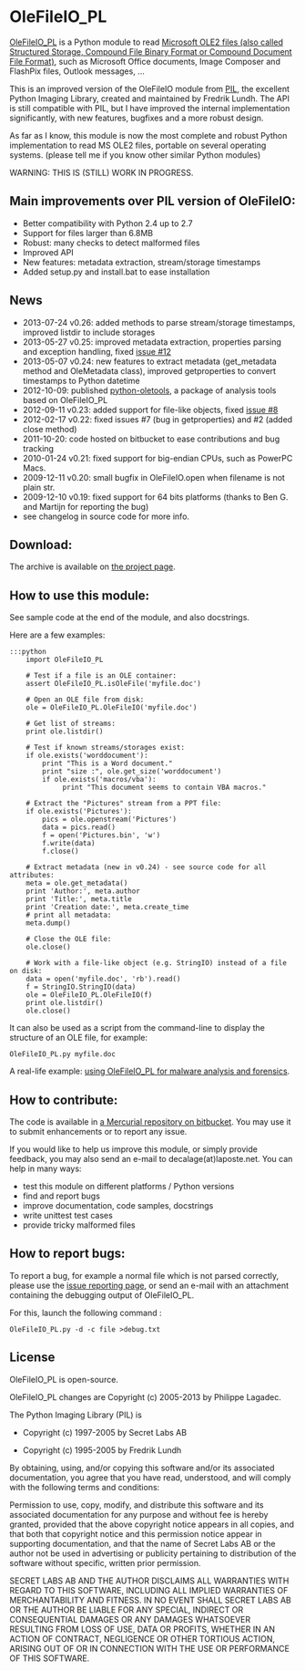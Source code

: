 OleFileIO_PL
============

[OleFileIO_PL](http://www.decalage.info/python/olefileio) is a Python module to read [Microsoft OLE2 files (also called Structured Storage, Compound File Binary Format or Compound Document File Format)](http://en.wikipedia.org/wiki/Compound_File_Binary_Format), such as Microsoft Office documents, Image Composer and FlashPix files, Outlook messages, ... 

This is an improved version of the OleFileIO module from [PIL](http://www.pythonware.com/products/pil/index.htm), the excellent Python Imaging Library, created and maintained by Fredrik Lundh. The API is still compatible with PIL, but I have improved the internal implementation significantly, with new features, bugfixes and a more robust design.

As far as I know, this module is now the most complete and robust Python implementation to read MS OLE2 files, portable on several operating systems. (please tell me if you know other similar Python modules)

WARNING: THIS IS (STILL) WORK IN PROGRESS.

Main improvements over PIL version of OleFileIO:
------------------------------------------------

- Better compatibility with Python 2.4 up to 2.7
- Support for files larger than 6.8MB
- Robust: many checks to detect malformed files
- Improved API
- New features: metadata extraction, stream/storage timestamps
- Added setup.py and install.bat to ease installation

News
----

- 2013-07-24 v0.26: added methods to parse stream/storage timestamps, improved listdir to include storages
- 2013-05-27 v0.25: improved metadata extraction, properties parsing and exception handling, fixed [issue #12](https://bitbucket.org/decalage/olefileio_pl/issue/12/error-when-converting-timestamps-in-ole)
- 2013-05-07 v0.24: new features to extract metadata (get\_metadata method and OleMetadata class), improved getproperties to convert timestamps to Python datetime
- 2012-10-09: published [python-oletools](http://www.decalage.info/python/oletools), a package of analysis tools based on OleFileIO_PL
- 2012-09-11 v0.23: added support for file-like objects, fixed [issue #8](https://bitbucket.org/decalage/olefileio_pl/issue/8/bug-with-file-object)
- 2012-02-17 v0.22: fixed issues #7 (bug in getproperties) and #2 (added close method)
- 2011-10-20: code hosted on bitbucket to ease contributions and bug tracking
- 2010-01-24 v0.21: fixed support for big-endian CPUs, such as PowerPC Macs.
- 2009-12-11 v0.20: small bugfix in OleFileIO.open when filename is not plain str.
- 2009-12-10 v0.19: fixed support for 64 bits platforms (thanks to Ben G. and Martijn for reporting the bug)
- see changelog in source code for more info.

Download:
---------

The archive is available on [the project page](https://bitbucket.org/decalage/olefileio_pl/downloads).


How to use this module:
-----------------------

See sample code at the end of the module, and also docstrings.

Here are a few examples:

	:::python
		import OleFileIO_PL
		
		# Test if a file is an OLE container:
		assert OleFileIO_PL.isOleFile('myfile.doc')
		
		# Open an OLE file from disk:
		ole = OleFileIO_PL.OleFileIO('myfile.doc')
		
		# Get list of streams:
		print ole.listdir()
		
		# Test if known streams/storages exist:
		if ole.exists('worddocument'):
		    print "This is a Word document."
		    print "size :", ole.get_size('worddocument')
		    if ole.exists('macros/vba'):
		         print "This document seems to contain VBA macros."
		
		# Extract the "Pictures" stream from a PPT file:
		if ole.exists('Pictures'):
		    pics = ole.openstream('Pictures')
		    data = pics.read()
		    f = open('Pictures.bin', 'w')
		    f.write(data)
		    f.close()

		# Extract metadata (new in v0.24) - see source code for all attributes:
		meta = ole.get_metadata()
		print 'Author:', meta.author
		print 'Title:', meta.title
		print 'Creation date:', meta.create_time
		# print all metadata:
		meta.dump()

		# Close the OLE file:
		ole.close()
		
		# Work with a file-like object (e.g. StringIO) instead of a file on disk:
		data = open('myfile.doc', 'rb').read()
		f = StringIO.StringIO(data)
		ole = OleFileIO_PL.OleFileIO(f)
		print ole.listdir()
		ole.close()
		
		
It can also be used as a script from the command-line to display the structure of an OLE file, for example:

	OleFileIO_PL.py myfile.doc

A real-life example: [using OleFileIO_PL for malware analysis and forensics](http://blog.gregback.net/2011/03/using-remnux-for-forensic-puzzle-6/).

How to contribute:
------------------

The code is available in [a Mercurial repository on bitbucket](https://bitbucket.org/decalage/olefileio_pl). You may use it to submit enhancements or to report any issue.

If you would like to help us improve this module, or simply provide feedback, you may also send an e-mail to decalage(at)laposte.net. You can help in many ways:

- test this module on different platforms / Python versions
- find and report bugs
- improve documentation, code samples, docstrings
- write unittest test cases
- provide tricky malformed files

How to report bugs:
-------------------

To report a bug, for example a normal file which is not parsed correctly, please use the [issue reporting page](https://bitbucket.org/decalage/olefileio_pl/issues?status=new&status=open), or send an e-mail with an attachment containing the debugging output of OleFileIO_PL.

For this, launch the following command :

	OleFileIO_PL.py -d -c file >debug.txt 

License
-------

OleFileIO_PL is open-source.

OleFileIO_PL changes are Copyright (c) 2005-2013 by Philippe Lagadec.

The Python Imaging Library (PIL) is

- Copyright (c) 1997-2005 by Secret Labs AB

- Copyright (c) 1995-2005 by Fredrik Lundh

By obtaining, using, and/or copying this software and/or its associated documentation, you agree that you have read, understood, and will comply with the following terms and conditions:

Permission to use, copy, modify, and distribute this software and its associated documentation for any purpose and without fee is hereby granted, provided that the above copyright notice appears in all copies, and that both that copyright notice and this permission notice appear in supporting documentation, and that the name of Secret Labs AB or the author not be used in advertising or publicity pertaining to distribution of the software without specific, written prior permission.

SECRET LABS AB AND THE AUTHOR DISCLAIMS ALL WARRANTIES WITH REGARD TO THIS SOFTWARE, INCLUDING ALL IMPLIED WARRANTIES OF MERCHANTABILITY AND FITNESS. IN NO EVENT SHALL SECRET LABS AB OR THE AUTHOR BE LIABLE FOR ANY SPECIAL, INDIRECT OR CONSEQUENTIAL DAMAGES OR ANY DAMAGES WHATSOEVER RESULTING FROM LOSS OF USE, DATA OR PROFITS, WHETHER IN AN ACTION OF CONTRACT, NEGLIGENCE OR OTHER TORTIOUS ACTION, ARISING OUT OF OR IN CONNECTION WITH THE USE OR PERFORMANCE OF THIS SOFTWARE.
